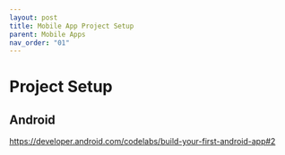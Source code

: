 ```yaml
---
layout: post
title: Mobile App Project Setup
parent: Mobile Apps
nav_order: "01"
---
```


# Project Setup

## Android

https://developer.android.com/codelabs/build-your-first-android-app#2

